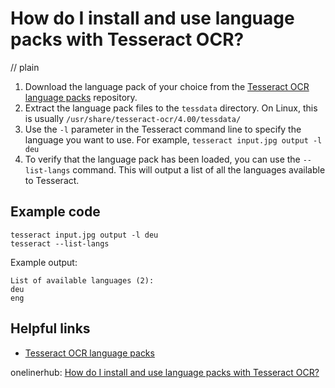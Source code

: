 # How do I install and use language packs with Tesseract OCR?
// plain

1. Download the language pack of your choice from the [Tesseract OCR language packs](https://github.com/tesseract-ocr/tessdata) repository.
2. Extract the language pack files to the `tessdata` directory. On Linux, this is usually `/usr/share/tesseract-ocr/4.00/tessdata/`
3. Use the `-l` parameter in the Tesseract command line to specify the language you want to use. For example, `tesseract input.jpg output -l deu`
4. To verify that the language pack has been loaded, you can use the `--list-langs` command. This will output a list of all the languages available to Tesseract.

## Example code


```
tesseract input.jpg output -l deu
tesseract --list-langs
```

Example output:

```
List of available languages (2):
deu
eng
```

## Helpful links
- [Tesseract OCR language packs](https://github.com/tesseract-ocr/tessdata)

onelinerhub: [How do I install and use language packs with Tesseract OCR?](https://onelinerhub.com/tesseract-ocr/how-do-i-install-and-use-language-packs-with-tesseract-ocr)
